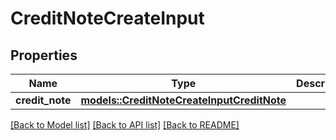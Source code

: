 # CreditNoteCreateInput

## Properties

Name | Type | Description | Notes
------------ | ------------- | ------------- | -------------
**credit_note** | [**models::CreditNoteCreateInputCreditNote**](CreditNoteCreateInput_credit_note.md) |  | 

[[Back to Model list]](../README.md#documentation-for-models) [[Back to API list]](../README.md#documentation-for-api-endpoints) [[Back to README]](../README.md)


